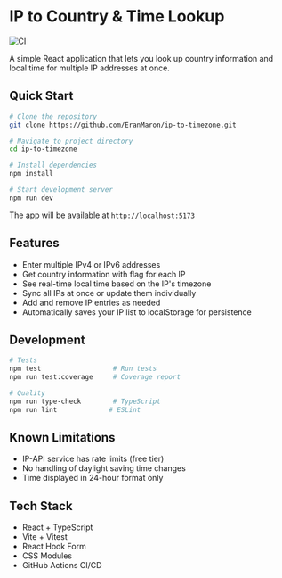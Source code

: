 # IP to Country & Time Lookup

[![CI](https://github.com/EranMaron/ip-to-timezone/actions/workflows/ci.yml/badge.svg)](https://github.com/EranMaron/ip-to-timezone/actions/workflows/ci.yml)

A simple React application that lets you look up country information and local time for multiple IP addresses at once.

## Quick Start

```bash
# Clone the repository
git clone https://github.com/EranMaron/ip-to-timezone.git

# Navigate to project directory
cd ip-to-timezone

# Install dependencies
npm install

# Start development server
npm run dev
```

The app will be available at `http://localhost:5173`

## Features

- Enter multiple IPv4 or IPv6 addresses
- Get country information with flag for each IP
- See real-time local time based on the IP's timezone
- Sync all IPs at once or update them individually
- Add and remove IP entries as needed
- Automatically saves your IP list to localStorage for persistence

## Development

```bash
# Tests
npm test                  # Run tests
npm run test:coverage     # Coverage report

# Quality
npm run type-check        # TypeScript
npm run lint             # ESLint
```

## Known Limitations

- IP-API service has rate limits (free tier)
- No handling of daylight saving time changes
- Time displayed in 24-hour format only

## Tech Stack

- React + TypeScript
- Vite + Vitest
- React Hook Form
- CSS Modules
- GitHub Actions CI/CD
